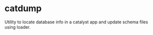 catdump
=======

Utility to locate database info in a catalyst app and update schema
files using loader.
